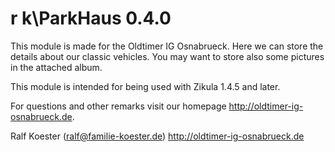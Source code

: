 # r k\ParkHaus 0.4.0

This module is made for the Oldtimer IG Osnabrueck. Here we can store the details about our classic vehicles. You may want to store also some pictures in the attached album.

This module is intended for being used with Zikula 1.4.5 and later.

For questions and other remarks visit our homepage http://oldtimer-ig-osnabrueck.de.

Ralf Koester (ralf@familie-koester.de)
http://oldtimer-ig-osnabrueck.de

